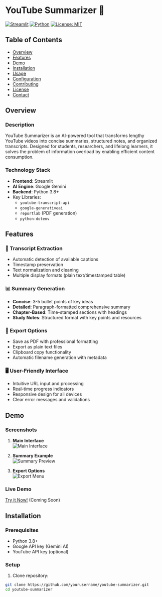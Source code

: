 # YouTube Summarizer 📝

[![Streamlit](https://img.shields.io/badge/Streamlit-FF4B4B?logo=streamlit&logoColor=white)](https://streamlit.io/)
[![Python](https://img.shields.io/badge/Python-3.8%2B-blue?logo=python&logoColor=white)](https://www.python.org/)
[![License: MIT](https://img.shields.io/badge/License-MIT-yellow.svg)](https://opensource.org/licenses/MIT)

## Table of Contents
- [Overview](#overview)
- [Features](#features)
- [Demo](#demo)
- [Installation](#installation)
- [Usage](#usage)
- [Configuration](#configuration)
- [Contributing](#contributing)
- [License](#license)
- [Contact](#contact)

## Overview

### Description
YouTube Summarizer is an AI-powered tool that transforms lengthy YouTube videos into concise summaries, structured notes, and organized transcripts. Designed for students, researchers, and lifelong learners, it solves the problem of information overload by enabling efficient content consumption.

### Technology Stack
- **Frontend**: Streamlit
- **AI Engine**: Google Gemini
- **Backend**: Python 3.8+
- Key Libraries:
  - `youtube-transcript-api`
  - `google-generativeai`
  - `reportlab` (PDF generation)
  - `python-dotenv`

## Features

### 📜 Transcript Extraction
- Automatic detection of available captions
- Timestamp preservation
- Text normalization and cleaning
- Multiple display formats (plain text/timestamped table)

### 📊 Summary Generation
- **Concise**: 3-5 bullet points of key ideas
- **Detailed**: Paragraph-formatted comprehensive summary
- **Chapter-Based**: Time-stamped sections with headings
- **Study Notes**: Structured format with key points and resources

### 💾 Export Options
- Save as PDF with professional formatting
- Export as plain text files
- Clipboard copy functionality
- Automatic filename generation with metadata

### 🖥 User-Friendly Interface
- Intuitive URL input and processing
- Real-time progress indicators
- Responsive design for all devices
- Clear error messages and validations

## Demo

### Screenshots
1. **Main Interface**  
![Main Interface](https://via.placeholder.com/800x400.png?text=Video+Processing+Interface)

2. **Summary Example**  
![Summary Preview](https://via.placeholder.com/800x400.png?text=Generated+Summary)

3. **Export Options**  
![Export Menu](https://via.placeholder.com/800x400.png?text=Export+Options)

### Live Demo
[Try it Now!](https://your-streamlit-app-url.herokuapp.com) (Coming Soon)

## Installation

### Prerequisites
- Python 3.8+
- Google API key (Gemini AI)
- YouTube API key (optional)

### Setup
1. Clone repository:
```bash
git clone https://github.com/yourusername/youtube-summarizer.git
cd youtube-summarizer
